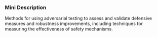 ### Mini Description

Methods for using adversarial testing to assess and validate defensive measures and robustness improvements, including techniques for measuring the effectiveness of safety mechanisms.
